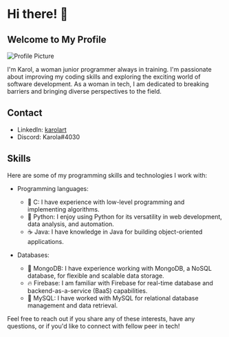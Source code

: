 # Hi there! 👋

## Welcome to My Profile

![Profile Picture](https://pbs.twimg.com/media/FvV1-p9X0AAOONT?format=png&name=small)

I'm Karol, a woman junior programmer always in training. I'm passionate about improving my coding skills and exploring the exciting world of software development. As a woman in tech, I am dedicated to breaking barriers and bringing diverse perspectives to the field.

## Contact

- LinkedIn: [karolart](https://www.linkedin.com/in/karolart/)
- Discord: Karola#4030

## Skills

Here are some of my programming skills and technologies I work with:

- Programming languages:
  - :large_blue_diamond: C: I have experience with low-level programming and implementing algorithms.
  - :snake: Python: I enjoy using Python for its versatility in web development, data analysis, and automation.
  - :coffee: Java: I have knowledge in Java for building object-oriented applications.

- Databases:
  - :leaves: MongoDB: I have experience working with MongoDB, a NoSQL database, for flexible and scalable data storage.
  - :fire: Firebase: I am familiar with Firebase for real-time database and backend-as-a-service (BaaS) capabilities.
  - :floppy_disk: MySQL: I have worked with MySQL for relational database management and data retrieval.

Feel free to reach out if you share any of these interests, have any questions, or if you'd like to connect with fellow peer in tech!
